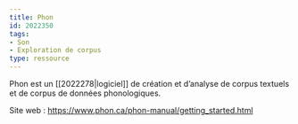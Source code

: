 ```yaml
---
title: Phon
id: 2022350
tags:
- Son
- Exploration de corpus
type: ressource
---
```


Phon est un [[2022278|logiciel]] de création et d’analyse de corpus textuels et de corpus de données phonologiques.

Site web : <https://www.phon.ca/phon-manual/getting_started.html>

